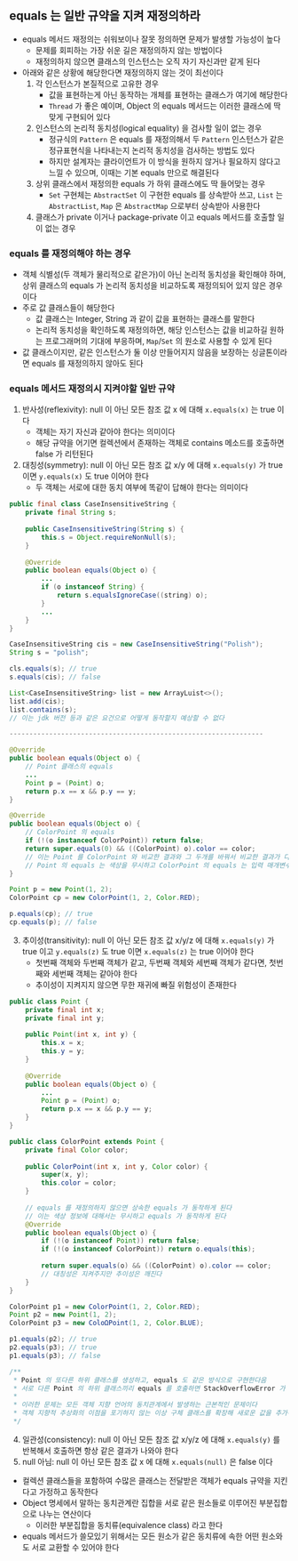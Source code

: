 ## equals 는 일반 규약을 지켜 재정의하라

* equals 메서드 재정의는 쉬워보이나 잘못 정의하면 문제가 발생할 가능성이 높다
    * 문제를 회피하는 가장 쉬운 길은 재정의하지 않는 방법이다
    * 재정의하지 않으면 클래스의 인스턴스는 오직 자기 자신과만 같게 된다
* 아래와 같은 상황에 해당한다면 재정의하지 않는 것이 최선이다
    1. 각 인스턴스가 본질적으로 고유한 경우
        * 값을 표현하는게 아닌 동작하는 개체를 표현하는 클래스가 여기에 해당한다
        * `Thread` 가 좋은 예이며, Object 의 equals 메서드는 이러한 클래스에 딱 맞게 구현되어 있다
    2. 인스턴스의 논리적 동치성(logical equality) 을 검사할 일이 없는 경우
        * 정규식의 `Pattern` 은 equals 를 재정의해서 두 `Pattern` 인스턴스가 같은 정규표현식을 나타내는지 논리적 동치성을 검사하는 방법도 있다
        * 하지만 설계자는 클라이언트가 이 방식을 원하지 않거나 필요하지 않다고 느낄 수 있으며, 이때는 기본 equals 만으로 해결된다
    3. 상위 클래스에서 재정의한 equals 가 하위 클래스에도 딱 들어맞는 경우
        * `Set` 구현체는 `AbstractSet` 이 구현한 equals 를 상속받아 쓰고, `List` 는 `AbstractList`, `Map` 은 `AbstractMap` 으로부터 상속받아 사용한다
    4. 클래스가 private 이거나 package-private 이고 equals 메서드를 호출할 일이 없는 경우

### equals 를 재정의해야 하는 경우

* 객체 식별성(두 객체가 물리적으로 같은가)이 아닌 논리적 동치성을 확인해야 하며, 상위 클래스의 equals 가 논리적 동치성을 비교하도록 재정의되어 있지 않은 경우이다
* 주로 값 클래스들이 해당한다
    * 값 클래스는 Integer, String 과 같이 값을 표현하는 클래스를 말한다
    * 논리적 동치성을 확인하도록 재정의하면, 해당 인스턴스는 값을 비교하길 원하는 프로그래머의 기대에 부응하며, `Map`/`Set` 의 원소로 사용할 수 있게 된다
* 값 클래스이지만, 같은 인스턴스가 둘 이상 만들어지지 않음을 보장하는 싱글톤이라면 equals 를 재정의하지 않아도 된다

### equals 메서드 재정의시 지켜야할 일반 규약

1. 반사성(reflexivity): null 이 아닌 모든 참조 값 x 에 대해 `x.equals(x)` 는 true 이다
    * 객체는 자기 자신과 같아야 한다는 의미이다
    * 해당 규약을 어기면 컬렉션에서 존재하는 객체로 contains 메소드를 호출하면 false 가 리턴된다
2. 대칭성(symmetry): null 이 아닌 모든 참조 값 x/y 에 대해 `x.equals(y)` 가 true 이면 `y.equals(x)` 도 true 이어야 한다
    * 두 객체는 서로에 대한 동치 여부에 똑같이 답해야 한다는 의미이다
```java
public final class CaseInsensitiveString {
    private final String s;
    
    public CaseInsensitiveString(String s) {
        this.s = Object.requireNonNull(s);
    }
    
    @Override
    public boolean equals(Object o) {
        ...
        if (o instanceof String) {
            return s.equalsIgnoreCase((string) o);
        }
        ...
    }
}

CaseInsensitiveString cis = new CaseInsensitiveString("Polish");
String s = "polish";

cls.equals(s); // true
s.equals(cis); // false

List<CaseInsensitiveString> list = new ArrayLuist<>();
list.add(cis);
list.contains(s);
// 이는 jdk 버전 등과 같은 요건으로 어떻게 동작할지 예상할 수 없다

----------------------------------------------------------------

@Override
public boolean equals(Object o) {
    // Point 클래스의 equals
    ...
    Point p = (Point) o;
    return p.x == x && p.y == y;
}

@Override
public boolean equals(Object o) {
    // ColorPoint 의 equals
    if (!(o instanceof ColorPoint)) return false;
    return super.equals(0) && ((ColorPoint) o).color == color;
    // 이는 Point 를 ColorPoint 와 비교한 결과와 그 두개를 바꿔서 비교한 결과가 다를 수 있다
    // Point 의 equals 는 색상을 무시하고 ColorPoint 의 equals 는 입력 매개변수의 클래스 종류가 다르기 때문에 매번 false 를 반환한다
}

Point p = new Point(1, 2);
ColorPoint cp = new ColorPoint(1, 2, Color.RED);

p.equals(cp); // true
cp.equals(p); // false
```
3. 추이성(transitivity): null 이 아닌 모든 참조 값 x/y/z 에 대해 `x.equals(y)` 가 true 이고 `y.equals(z)` 도 true 이면 `x.equals(z)` 는 true 이어야 한다
    * 첫번째 객체와 두번째 객체가 같고, 두번째 객체와 세번째 객체가 같다면, 첫번째와 세번째 객체는 같아야 한다
    * 추이성이 지켜지지 않으면 무한 재귀에 빠질 위험성이 존재한다
```java
public class Point {
    private final int x;
    private final int y;
    
    public Point(int x, int y) {
        this.x = x;
        this.y = y;
    }
    
    @Override
    public boolean equals(Object o) {
        ...
        Point p = (Point) o;
        return p.x == x && p.y == y;
    }
}

public class ColorPoint extends Point {
    private final Color color;
    
    public ColorPoint(int x, int y, Color color) {
        super(x, y);
        this.color = color;
    }
    
    // equals 를 재정의하지 않으면 상속한 equals 가 동작하게 된다
    // 이는 색상 정보에 대해서는 무시하고 equals 가 동작하게 된다
    @Override
    public boolean equals(Object o) {
        if (!(o instanceof Point)) return false;
        if (!(o instanceof ColorPoint)) return o.equals(this);
        
        return super.equals(o) && ((ColorPoint) o).color == color;
        // 대칭성은 지켜주지만 추이성은 깨진다
    }
}

ColorPoint p1 = new ColorPoint(1, 2, Color.RED);
Point p2 = new Point(1, 2);
ColorPoint p3 = new ColoΩPoint(1, 2, Color.BLUE);

p1.equals(p2); // true
p2.equals(p3); // true
p1.equals(p3); // false

/**
 * Point 의 또다른 하위 클래스를 생성하고, equals 도 같은 방식으로 구현한다음
 * 서로 다른 Point 의 하위 클래스끼리 equals 를 호출하면 StackOverflowError 가 발생한다
 * 
 * 이러한 문제는 모든 객체 지향 언어의 동치관계에서 발생하는 근본적인 문제이다
 * 객체 지향적 추상화의 이점을 포기하지 않는 이상 구체 클래스를 확장해 새로운 값을 추가하면서 equals 규약을 만족시킬 방법은 존재하지 않는다
 */
```
4. 일관성(consistency): null 이 아닌 모든 참조 값 x/y/z 에 대해 `x.equals(y)` 를 반복해서 호출하면 항상 같은 결과가 나와야 한다
5. null 아님: null 이 아닌 모든 참조 값 x 에 대해 `x.equals(null)` 은 false 이다

* 컬렉션 클래스들을 포함하여 수많은 클래스는 전달받은 객체가 equals 규약을 지킨다고 가정하고 동작한다
* Object 명세에서 말하는 동치관계란 집합을 서로 같은 원소들로 이루어진 부분집합으로 나누는 연산이다
    * 이러한 부분집합을 동치류(equivalence class) 라고 한다
* equals 메서드가 쓸모있기 위해서는 모든 원소가 같은 동치류에 속한 어떤 원소와도 서로 교환할 수 있어야 한다
